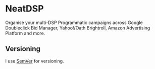 # NeatDSP

Organise your multi-DSP Programmatic campaigns across Google Doubleclick Bid Manager, Yahoo!/Oath Brightroll, Amazon Advertising Platform and more.

## Versioning

I use [SemVer](http://semver.org/) for versioning.
